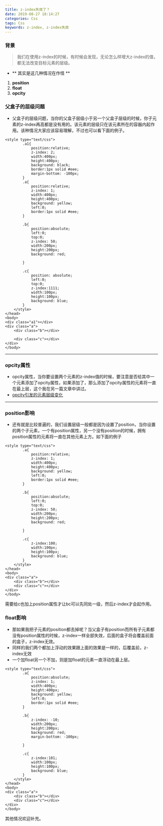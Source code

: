 ```yaml
---
title: z-index失效了？
date: 2019-08-27 18:14:27
categories: Css
tags: Css
keywords: z-index, z-index失效
---
```


### 背景

> 我们在使用z-index的时候，有时候会发现，无论怎么样增大z-index的值，都无法改变目标元素的层级。

 -  ** 其实是这几种情况在作怪 **
 1. **position**
 2.  **float**
 3.  **opcity** 
<!-- more -->
  
### 父盒子的层级问题

- 父盒子的层级问题，当你的父盒子层级小于另一个父盒子层级的时候，你子元素的z-index再高都是没有用的。该元素的层级只在该元素所在的容器内起作用。该种情况大家应该容易理解，不过也可以看下面的例子。
  
```
<style type="text/css">
        .a1{
            position:relative;
            z-index: 2;
            width:400px;
            height:400px;
            background: black;
            border:1px solid #eee;
            margin-bottom: -100px;
        }
        .a{
            position:relative;
            z-index: 1;
            width:400px;
            height:400px;
            background: yellow;
            left:0;
            border:1px solid #eee;
        }

        .b{
            position:absolute;
            left:0;
            top:0;
            z-index: 50;
            width:200px;
            height:200px;
            background: red;

        }

        .c{
            position: absolute;
            left:0;
            top:0;
            z-index:1111;
            width:100px;
            height:100px;
            background: blue;
        }
    </style>
</head>
<body>
<div class="a1"></div>
<div class="a">
    <div class="b"></div>

    <div class="c"></div>
</div>
</body>
```
---------
  
### opcity属性

 - opcity属性，当你要设置两个元素的z-index值的时候，要注意是否给其中一个元素添加了opcity属性，如果添加了，那么添加了opcity属性的元素将一直在最上层，这个我在另一篇文章中讲过。
 - [opcity引发的元素层级变化](http://www.zsfmyz.top/2018/06/29/Opcity%E5%BC%95%E5%8F%91%E7%9A%84%E5%85%83%E7%B4%A0%E5%B1%82%E7%BA%A7%E5%8F%98%E5%8C%96/)
   
-------------

### position影响

 - 还有就是比较普遍的，我们设置层级一般都是因为设置了position，当你设置的两个子元素，一个有position属性，另一个没有position的时候，拥有position属性的元素将一直在其他元素上方。如下面的例子
  
```
<style type="text/css">
        .a{
            position:relative;
            z-index: 1;
            width:400px;
            height:400px;
            background: yellow;
            left:0;
            border:1px solid #eee;
        }

        .b{
            position:absolute;
            left:0;
            top:0;
            z-index: 50;
            width:200px;
            height:200px;
            background: red;

        }

        .c{
            z-index:100;
            width:100px;
            height:100px;
            background: blue;
        }
    </style>
</head>
<body>
<div class="a">
    <div class="b"></div>
    <div class="c"></div>
</div>
</body>
```
需要给c也加上position属性才让bc可以先同处一级，然后z-index才会起作用。


### float影响

 - 那如果我把子元素的position都去掉呢？当父盒子有position而所有子元素都没有position属性的时候，z-index一样全部失效，后面的盒子将会覆盖前面的盒子，z-index无效。
 - 同样的我们两个都加上浮动的效果跟上面的效果是一样的，后覆盖前，z-index无效
 - 一个加float另一个不加，则是加float的元素一直浮动在最上层。

```
<style type="text/css">
        .a{
            position:absolute;
            z-index: 1;
            width:400px;
            height:400px;
            background: yellow;
            left:0;
            border:1px solid #eee;
        }

        .b{
            z-index: -10;
            width:200px;
            height:200px;
            background: red;
            margin-bottom: -100px;

        }

        .c{
            z-index:101;
            width:100px;
            height:100px;
            background: blue;
        }
    </style>
</head>
<body>
<div class="a">
    <div class="b"></div>
    <div class="c"></div>
</div>
</body>
```
其他情况欢迎补充。